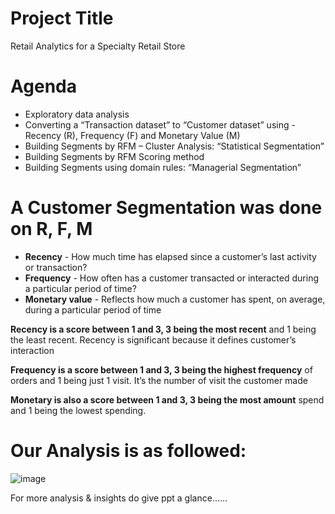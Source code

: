 
# Project Title
Retail Analytics for a Specialty Retail Store

# Agenda
- Exploratory data analysis
- Converting a “Transaction dataset” to “Customer dataset” using - Recency (R), Frequency (F) and Monetary Value (M) 
- Building Segments by RFM – Cluster Analysis: “Statistical    Segmentation”
- Building Segments by RFM Scoring method
- Building Segments using domain rules: “Managerial Segmentation”

# A Customer Segmentation was done on R, F, M
- **Recency** - How much time has elapsed since a customer’s last activity or transaction?
- **Frequency**  - How often has a customer transacted or interacted during a particular period of time?
- **Monetary value** -  Reflects how much a customer has spent, on average, during a particular period of time  

**Recency is a score between 1 and 3, 3 being the most recent** and 1 being the least recent. Recency is significant because it defines customer’s interaction

**Frequency is a score between 1 and 3, 3 being the highest frequency** of orders and 1 being just 1 visit. It’s the number of visit the customer made

**Monetary is also a score between 1 and 3, 3 being the most amount** spend and 1 being the lowest spending. 

# Our Analysis is as followed:
![image](https://github.com/akshadarane10/RFM-Analysis/assets/157677138/a54cdb0c-bc7b-4d61-a2db-80b4700823d2)

For more analysis & insights do give ppt a glance......

















